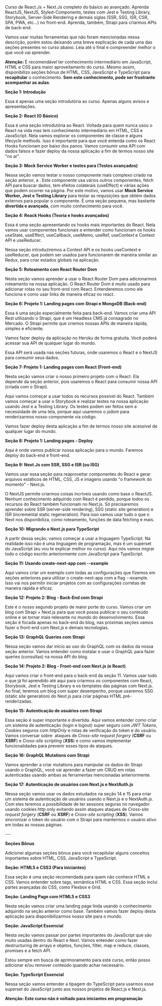 Curso de React.Js + Next.Js completo do básico ao avançado. Aprenda ReactJS, NextJS, Styled-Components, testes com Jest e Testing Library, Storybook, Server-Side Rendering e demais siglas (SSR, SSG, ISR, CSR, SPA, PWA, etc...) no front-end. Aprenda, também, Strapi para criarmos APIs de back-end.

Vamos usar muitas ferramentas que não foram mencionadas nessa descrição, porém estou deixando uma breve explicação de cada uma das seções presentes no curso abaixo. Leia até o final e compreender melhor o que você vai aprender.

**Atenção:** É recomendável ter conhecimento intermediário em JavaScript, HTML e CSS para maior aproveitamento do curso. Mesmo assim, disponibilizo seções bônus de HTML, CSS, JavaScript e TypeScript para **recapitular** o conhecimento. **Sem este conhecimento, pode ser frustrante acompanhar as aulas**.

**Seção 1: Introdução**

Essa é apenas uma seção introdutória ao curso. Apenas alguns avisos e apresentações.

**Seção 2: React (O Básico)**

Essa é uma seção introdutória ao React. Voltada para quem nunca usou o React na vida mas tem conhecimento intermediário em HTML, CSS e JavaScript. Nela vamos explorar os componentes de classe e alguns lifecycle methods. Isso é importante para que você entenda como os React Hooks funcionam por baixo dos panos. Vamos consumir uma API com dados falsos e fazer deploy da nossa aplicação a fim de termos nosso site "no ar".

**Seção 3: Mock Service Worker e testes para <Home /> (Testes avançados)**

Nessa seção vamos testar o nosso componente mais complexo criado na seção anterior, a <Home />. Este componente usa vários outros componentes, fetch API para buscar dados, tem efeitos colaterais (useEffect) e várias ações que podem ocorrer na página. Por este motivo, vamos usar **Mock Service Worker, Jest e Testing Library** para testar as requisições que obtém dados externos para popular o componente. É uma seção pequena, mas bastante **divertida e avançada**, com muito conhecimento para você.

**Seção 4: Reack Hooks (Teoria e hooks avançados)**

Essa é uma seção apresentando os hooks mais importantes do React. Nela vamos usar componentes funcionais e entender como funcionam os hooks useState, useEffect, useCallback, useMemo, useRef, useContext e Context API e useReducer.

Nessa seção introduziremos a Context API e os hooks useContext e useReducer, que podem ser usados para funcionarem de maneira similar ao Redux, para criar estados globais na aplicação.

**Seção 5: Roteamento com React Router Dom**

Nesta seção vamos aprender a usar o React Router Dom para adicionarmos roteamento na nossa aplicação. O React Router Dom é muito usado para adicionar rotas no seu front-end com React. Entenderemos como ele funciona e como usar links de maneira eficaz no react.

**Seção 6: Projeto 1: Landing pages com Strapi e MongoDB (Back-end)**

Essa é uma seção especialmente feita para back-end. Vamos criar uma API Rest utilizando o Strapi, que é um Headless CMS já consagrado no Mercado. O Strapi permite que criemos nossas APIs de maneira rápida, simples e eficiente.

Vamos fazer deploy da aplicação no Heroku de forma gratuita. Você poderá acessar sua API de qualquer lugar do mundo.

Essa API será usada nas seções futuras, onde usaremos o React e o NextJS para consumir seus dados.

**Seção 7: Projeto 1: Landing pages com React (Front-end)**

Nesta seção vamos criar o nosso primeiro projeto com o React. Ela depende da seção anterior, pois usaremos o React para consumir nossa API (criada com o Strapi).

Aqui vamos começar a usar todos os recursos possível do React. Também vamos começar a usar o Storybook e realizar testes na nossa aplicação usando Jest e a Testing Library. Os testes podem ser feitos sem a necessidade de uma tela, porque aqui usaremos o jsdom para renderizarmos nosso componente via código.

Vamos fazer deploy desta aplicação a fim de termos nosso site acessível de qualquer lugar do mundo.

**Seção 8: Projeto 1: Landing pages - Deploy**

Aqui é onde vamos publicar nossa aplicação para o mundo. Faremos deploy do back-end e front-end.

**Seção 9: Next.Js com SSR, SSG e ISR (ou ISG)**

Vamos usar essa seção para reaproveitar componentes do React e gerar arquivos estáticos de HTML, CSS, JS e imagens usando "o framework do momento" - Next.js.

O NextJS permite criarmos coisas incríveis usando como base o ReactJS. Nenhum conhecimento adquirido com React é perdido, porque todos os recursos do React também funcionam no Next.js. Só precisaremos aprender sobre SSR (server-side rendering), SSG (static site generation) e ISR (incremental static regeneration). Para isso vamos usar tudo o que o Next nos disponibiliza, como roteamento, funções de data fetching e mais.

**Seção 10: Migrando o Next.js para TypeScript**

A partir dessa seção, vamos começar a usar a linguagem TypeScript. Na realidade isso não é uma linguagem de programação, mas é um superset do JavaScript (eu vou te explicar melhor no curso). Aqui nós vamos migrar todo o código escrito anteriormente com JavaScript para TypeScript.

**Seção 11: Usando create-next-app com --example**

Aqui vamos criar um exemplo com todas as configurações que fizemos em seções anteriores para utilizar o create-next-app com a flag --example. Isso vai nos permitir iniciar projetos com as configurações corretas de maneira rápida e eficaz.

**Seção 12: Projeto 2: Blog - Back-End com Strapi**

Este é o nosso segundo projeto de maior porte do curso. Vamos criar um blog com Strapi + Next.js para que você possa publicar o seu conteúdo online e se tornar mais relevante no mundo do desenvolvimento. Essa seção é focada apenas no back-end do blog, nas próximas seções vamos fazer o front-end com Next.js e demais tecnologias.

**Seção 13: GraphQL Queries com Strapi**

Nessa seção vamos dar início ao uso do GraphQL com os dados da nossa seção anterior. Vamos entender como instalar e usar o GraphQL para fazer queries (consultas) na nossa API do blog.

**Seção 14: Projeto 2: Blog - Front-end com Next.js (e React)**

Aqui vamos criar o front-end para o back-end da seção 11. Vamos usar tudo o que já foi aprendido até aqui para criarmos os componentes com React, Storybook, Jest e Testing Library e os templates das páginas com Next.js. Ao final, teremos um blog com super desempenho, porque usaremos SSG (static site generation) do Next.js para criar páginas HTML pré-renderizadas.

**Seção 15: Autenticação de usuários com Strapi**

Essa seção é super importante e divertida. Aqui vamos entender como criar um sistema de autenticação (login e logout) super seguro com _JWT Tokens_, _Cookies_ seguros com _httpOnly_ e rotas de verificação do token e do usuário. Vamos conversar sobre  ataques de _Cross-site request forgery_ (**CSRF** ou **XSRF**) e _Cross-site scripting_ (**XSS**) e como vamos implementar funcionalidades para prevenir esses tipos de ataques.

**Seção 16: GraphQL Mutations com Strapi**

Vamos aprender a criar mutations para manipular os dados do Strapi usando o GraphQL, você vai aprender a fazer um CRUD em rotas autenticadas usando ambas as ferramentas mencionadas anteriormente.

**Seção 17: Autenticação de usuários com Next.js e NextAuth.js**

Nessa seção vamos usar os dados estudados na seção 14 e 15 para criar um sistema de autenticação de usuários usando o Next.js e o NextAuth.js. Com eles teremos a possibilidade de ter sessions seguras no navegador usando cookies http only evitando assim ataques ataques de _Cross-site request forgery_ (**CSRF** ou **XSRF**) e _Cross-site scripting_ (**XSS**). Vamos sincronizar o token do usuário com o Strapi para mantermos o usuário ativo em todas as nossas páginas.

\---

**Seções Bônus**

Adicionei algumas seções bônus para você recapitular alguns conceitos importantes sobre HTML, CSS, JavaScript e TypeScript.

**Seção: HTML5 e CSS3 (Para iniciantes)**

Essa seção é uma seção recomendada para quem não conhece HTML e CSS. Vamos entender sobre tags, semântica HTML e CSS. Essa seção inclui partes avançadas do CSS, como Flexbox e Grid.

**Seção: Landing Page com HTML5 e CSS3**

Nesta seção vamos criar uma landing page linda usando o conhecimento adquirido na seção anterior como base. Também vamos fazer deploy desta aplicação para disponibilizarmos nosso site para o mundo.

**Seção: JavaScript Essencial**

Nesta seção vamos passar por partes importantes do JavaScript que são muito usadas dentro do React e Next. Vamos entender como fazer destructuring de arrays e objetos, funções, filter, map e reduce, classes, promises e a fetch API.

Estou sempre em busca de aprimoramento para este curso, então posso adicionar e/ou remover conteúdo quando achar necessário.

**Seção: TypeScript Essencial**

Nessa seção vamos entender a tipagem do TypeScript para usarmos esse superset do JavaScript junto aos nossos projetos de React.js e Next.js.

**Atenção: Este curso não é voltado para iniciantes em programação**